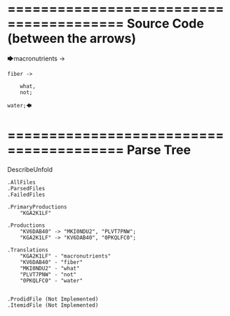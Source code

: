========================================
Source Code (between the arrows)
========================================

🡆macronutrients ->

    fiber ->

        what,
        not;
    
    water;🡄

========================================
Parse Tree
========================================
DescribeUnfold

    .AllFiles
    .ParsedFiles
    .FailedFiles

    .PrimaryProductions
        "KGA2K1LF" 

    .Productions
        "KV6DAB40" -> "MKI0NDU2", "PLVT7PNW";
        "KGA2K1LF" -> "KV6DAB40", "0PKQLFC0";

    .Translations
        "KGA2K1LF" - "macronutrients"
        "KV6DAB40" - "fiber"
        "MKI0NDU2" - "what"
        "PLVT7PNW" - "not"
        "0PKQLFC0" - "water"


    .ProdidFile (Not Implemented)
    .ItemidFile (Not Implemented)
